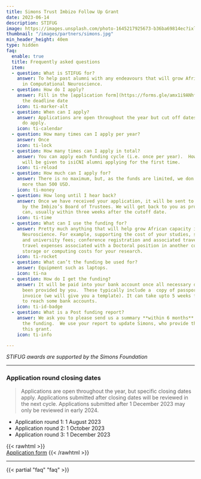 ```yaml
---
title: Simons Trust Imbizo Follow Up Grant
date: 2023-06-14
description: STIFUG
image: https://images.unsplash.com/photo-1645217925673-b36ba69814ec?ixlib=rb-1.2.1&ixid=MnwxMjA3fDB8MHxwaG90by1wYWdlfHx8fGVufDB8fHx8&auto=format&fit=crop&w=1470&q=95
thumbnail: "/images/partners/simons.jpg"
min_header_height: 40em
type: hidden
faq:
  enable: true
  title: Frequently asked questions
  item:
  - question: What is STIFUG for?
    answer: To help past alumni with any endeavours that will grow African capacity
      in Computational Neuroscience.
  - question: How do I apply?
    answer: Fill in the [application form](https://forms.gle/amx1i9ANhfk3U6ZeA) before
      the deadline date
    icon: ti-marker-alt
  - question: When can I apply?
    answer: Applications are open throughout the year but cut off dates for each round
      do apply.
    icon: ti-calendar
  - question: How many times can I apply per year?
    answer: Once
    icon: ti-lock
  - question: How many times can I apply in total?
    answer: You can apply each funding cycle (i.e. once per year).  However preference
      will be given to isiCNI alumni applying for the first time.
    icon: ti-reload
  - question: How much can I apply for?
    answer: There is no maximum, but, as the funds are limited, we don’t usually give
      more than 500 USD.
    icon: ti-money
  - question: How long until I hear back?
    answer: Once we have received your application, it will be sent to and evaluated
      by the Imbizo’s Board of Trustees. We will get back to you as promptly as we
      can, usually within three weeks after the cutoff date.
    icon: ti-time
  - question: What can I use the funding for?
    answer: Pretty much anything that will help grow African capacity in Computational
      Neuroscience. For example, supporting the cost of your studies, such as registration
      and university fees; conference registration and associated travel expenses;
      travel expenses associated with a Doctoral position in another country; cloud
      storage or computing costs for your research.
    icon: ti-rocket
  - question: What can’t the funding be used for?
    answer: Equipment such as laptops.
    icon: ti-na
  - question: How do I get the funding?
    answer: It will be paid into your bank account once all necessary documents have
      been provided by you.  These typically include a  copy of passport and a completed
      invoice (we will give you a template). It can take upto 5 weeks for funding
      to reach some bank accounts.
    icon: ti-id-badge
  - question: What is a Post funding report?
    answer: We ask you to please send us a summary **within 6 months** of receiving
      the funding.  We use your report to update Simons, who provide the funds for
      this grant.
    icon: ti-info

---
```


_STIFUG awards are supported by the Simons Foundation_

***

### Application round closing dates

> Applications are open throughout the year, but specific closing dates apply. Applications submitted after closing dates will be reviewed in the next cycle.  Applications submitted after 1 December 2023 may only be reviewed in early 2024.

* Application round 1: 1 August 2023
* Application round 2: 1 October 2023
* Application round 3: 1 December 2023

<!--  -->

{{< rawhtml >}}
<br>
<a class="btn btn-outline-primary" href="https://forms.gle/amx1i9ANhfk3U6ZeA" target="_blank" title="apply now">Application form</a>
{{< /rawhtml >}}

***

{{< partial "faq" "faq" >}}
